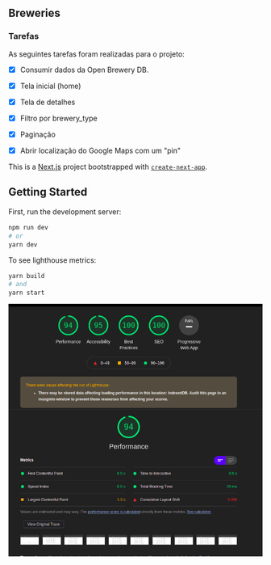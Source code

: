## Breweries

### Tarefas

As seguintes tarefas foram realizadas para o projeto:

- [x] Consumir dados da Open Brewery DB.
- [x] Tela inicial (home)
- [x] Tela de detalhes
- [x] Filtro por brewery_type
- [x] Paginação
- [x] Abrir localização do Google Maps com um "pin"


This is a [Next.js](https://nextjs.org/) project bootstrapped with [`create-next-app`](https://github.com/vercel/next.js/tree/canary/packages/create-next-app).

## Getting Started

First, run the development server:

```bash
npm run dev
# or
yarn dev
```

To see lighthouse metrics:

```bash
yarn build
# and
yarn start
```

<img src="./assets/metrics.png" alt="Métricas">




